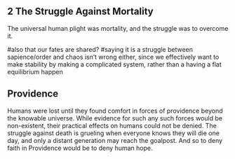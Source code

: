 ## 2 The Struggle Against Mortality

The universal human plight was mortality, and the struggle was to overcome it. 

#also that our fates are shared? #saying it is a struggle between sapience/order and chaos isn’t wrong either, since we effectively want to make stability by making a complicated system, rather than a having a flat equilibrium happen

## Providence

Humans were lost until they found comfort in forces of providence beyond the knowable universe. While evidence for such any such forces would be non-existent, their practical effects on humans could not be denied. The struggle against death is grueling when everyone knows they will die one day, and only a distant generation may reach the goalpost. And so to deny faith in Providence would be to deny human hope.